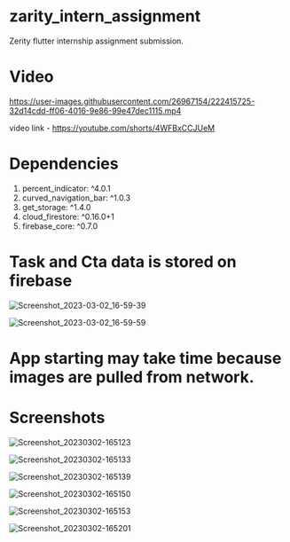# zarity_intern_assignment

Zerity flutter internship assignment submission.

# Video

https://user-images.githubusercontent.com/26967154/222415725-32d14cdd-ff06-4016-9e86-99e47dec1115.mp4

video link - https://youtube.com/shorts/4WFBxCCJUeM

# Dependencies
 
 1. percent_indicator: ^4.0.1
 2. curved_navigation_bar: ^1.0.3
 3. get_storage: ^1.4.0
 4. cloud_firestore: ^0.16.0+1
 5. firebase_core: ^0.7.0
 
 # Task and Cta data is stored on firebase

![Screenshot_2023-03-02_16-59-39](https://user-images.githubusercontent.com/26967154/222416595-cff74d79-cac9-4ab7-8bfa-2e2906a022fb.png)

![Screenshot_2023-03-02_16-59-59](https://user-images.githubusercontent.com/26967154/222416627-40dc09ce-4af9-452a-b214-ec67bddb7c04.png)
 
 # App starting may take time because images are pulled from network.
 
 # Screenshots
 
![Screenshot_20230302-165123](https://user-images.githubusercontent.com/26967154/222415100-3dc4661e-8daa-414d-b7fb-25bb6d064f3e.jpg)

![Screenshot_20230302-165133](https://user-images.githubusercontent.com/26967154/222415182-5fd841ad-1f6e-458b-8016-64c6870ece0e.jpg)

![Screenshot_20230302-165139](https://user-images.githubusercontent.com/26967154/222415184-7017509a-660b-4867-ac32-b0ce1121c473.jpg)

![Screenshot_20230302-165150](https://user-images.githubusercontent.com/26967154/222415231-403cd2d0-d5eb-4b0e-b702-dae5d416653c.jpg)

![Screenshot_20230302-165153](https://user-images.githubusercontent.com/26967154/222415538-95110510-7443-40b7-a112-898b6c958dc1.jpg)

![Screenshot_20230302-165201](https://user-images.githubusercontent.com/26967154/222415581-352a796f-96a6-470b-b935-8814a69db06d.jpg)



